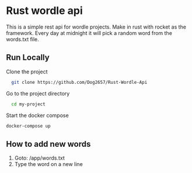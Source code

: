 # Rust wordle api 
This is a simple rest api for wordle projects.
Make in rust with rocket as the framework.
Every day at midnight it will pick a random word from the words.txt file.

## Run Locally  
Clone the project  

~~~bash  
  git clone https://github.com/Dog2657/Rust-Wordle-Api
~~~

Go to the project directory  

~~~bash  
  cd my-project
~~~

Start the docker compose  

~~~bash  
docker-compose up
~~~

## How to add new words  

1. Goto: /app/words.txt
2. Type the word on a new line